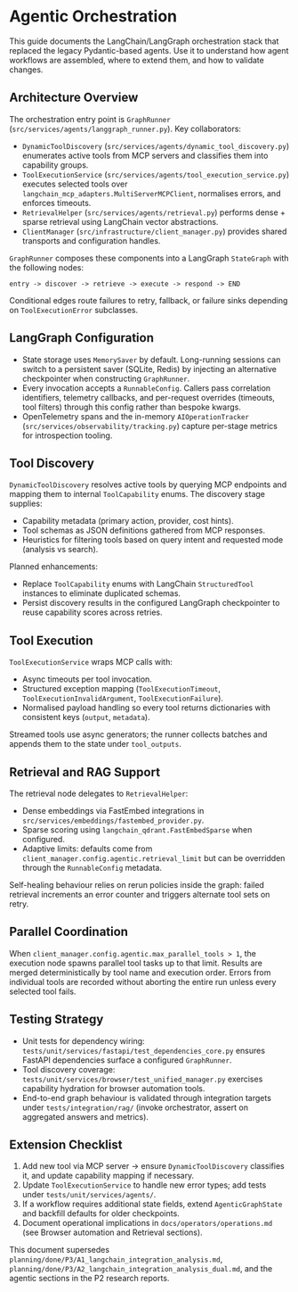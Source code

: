 # Agentic Orchestration

This guide documents the LangChain/LangGraph orchestration stack that replaced the legacy Pydantic-based agents. Use it to understand how agent workflows are assembled, where to extend them, and how to validate changes.

## Architecture Overview

The orchestration entry point is `GraphRunner` (`src/services/agents/langgraph_runner.py`). Key collaborators:

- `DynamicToolDiscovery` (`src/services/agents/dynamic_tool_discovery.py`) enumerates active tools from MCP servers and classifies them into capability groups.
- `ToolExecutionService` (`src/services/agents/tool_execution_service.py`) executes selected tools over `langchain_mcp_adapters.MultiServerMCPClient`, normalises errors, and enforces timeouts.
- `RetrievalHelper` (`src/services/agents/retrieval.py`) performs dense + sparse retrieval using LangChain vector abstractions.
- `ClientManager` (`src/infrastructure/client_manager.py`) provides shared transports and configuration handles.

`GraphRunner` composes these components into a LangGraph `StateGraph` with the following nodes:

```
entry -> discover -> retrieve -> execute -> respond -> END
```

Conditional edges route failures to retry, fallback, or failure sinks depending on `ToolExecutionError` subclasses.

## LangGraph Configuration

- State storage uses `MemorySaver` by default. Long-running sessions can switch to a persistent saver (SQLite, Redis) by injecting an alternative checkpointer when constructing `GraphRunner`.
- Every invocation accepts a `RunnableConfig`. Callers pass correlation identifiers, telemetry callbacks, and per-request overrides (timeouts, tool filters) through this config rather than bespoke kwargs.
- OpenTelemetry spans and the in-memory `AIOperationTracker` (`src/services/observability/tracking.py`) capture per-stage metrics for introspection tooling.

## Tool Discovery

`DynamicToolDiscovery` resolves active tools by querying MCP endpoints and mapping them to internal `ToolCapability` enums. The discovery stage supplies:

- Capability metadata (primary action, provider, cost hints).
- Tool schemas as JSON definitions gathered from MCP responses.
- Heuristics for filtering tools based on query intent and requested mode (analysis vs search).

Planned enhancements:

- Replace `ToolCapability` enums with LangChain `StructuredTool` instances to eliminate duplicated schemas.
- Persist discovery results in the configured LangGraph checkpointer to reuse capability scores across retries.

## Tool Execution

`ToolExecutionService` wraps MCP calls with:

- Async timeouts per tool invocation.
- Structured exception mapping (`ToolExecutionTimeout`, `ToolExecutionInvalidArgument`, `ToolExecutionFailure`).
- Normalised payload handling so every tool returns dictionaries with consistent keys (`output`, `metadata`).

Streamed tools use async generators; the runner collects batches and appends them to the state under `tool_outputs`.

## Retrieval and RAG Support

The retrieval node delegates to `RetrievalHelper`:

- Dense embeddings via FastEmbed integrations in `src/services/embeddings/fastembed_provider.py`.
- Sparse scoring using `langchain_qdrant.FastEmbedSparse` when configured.
- Adaptive limits: defaults come from `client_manager.config.agentic.retrieval_limit` but can be overridden through the `RunnableConfig` metadata.

Self-healing behaviour relies on rerun policies inside the graph: failed retrieval increments an error counter and triggers alternate tool sets on retry.

## Parallel Coordination

When `client_manager.config.agentic.max_parallel_tools > 1`, the execution node spawns parallel tool tasks up to that limit. Results are merged deterministically by tool name and execution order. Errors from individual tools are recorded without aborting the entire run unless every selected tool fails.

## Testing Strategy

- Unit tests for dependency wiring: `tests/unit/services/fastapi/test_dependencies_core.py` ensures FastAPI dependencies surface a configured `GraphRunner`.
- Tool discovery coverage: `tests/unit/services/browser/test_unified_manager.py` exercises capability hydration for browser automation tools.
- End-to-end graph behaviour is validated through integration targets under `tests/integration/rag/` (invoke orchestrator, assert on aggregated answers and metrics).

## Extension Checklist

1. Add new tool via MCP server → ensure `DynamicToolDiscovery` classifies it, and update capability mapping if necessary.
2. Update `ToolExecutionService` to handle new error types; add tests under `tests/unit/services/agents/`.
3. If a workflow requires additional state fields, extend `AgenticGraphState` and backfill defaults for older checkpoints.
4. Document operational implications in `docs/operators/operations.md` (see Browser automation and Retrieval sections).

This document supersedes `planning/done/P3/A1_langchain_integration_analysis.md`, `planning/done/P3/A2_langchain_integration_analysis_dual.md`, and the agentic sections in the P2 research reports.
